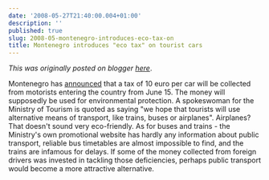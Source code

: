 ```yaml
---
date: '2008-05-27T21:40:00.004+01:00'
description: ''
published: true
slug: 2008-05-montenegro-introduces-eco-tax-on
title: Montenegro introduces "eco tax" on tourist cars
---
```


*This was originally posted on blogger [here](https://blog.balkanology.com/2008/05/montenegro-introduces-eco-tax-on.html)*.

Montenegro has <a href="http://www.nasdaq.com/aspxcontent/NewsStory.aspx?cpath=20080527%5CACQDJON200805271151DOWJONESDJONLINE000407.htm&amp;&amp;mypage=newsheadlines&amp;title=Montenegro%20To%20Impose%20Tax%20On%20Foreign%20Drivers%20From%20June%201">announced</a> that a tax of 10 euro per car will be collected from motorists entering the country from June 15. The money will supposedly be used for environmental protection. A spokeswoman for the Ministry of Tourism is quoted as saying "we hope that tourists will use alternative means of transport, like trains, buses or airplanes". Airplanes? That doesn't sound very eco-friendly. As for buses and trains - the Ministry's own promotional website has hardly any information about public transport, reliable bus timetables are almost impossible to find, and the trains are infamous for delays. If some of the money collected from foreign drivers was invested in tackling those deficiencies, perhaps public transport would become a more attractive alternative.